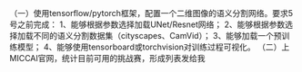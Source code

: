 （一）使用tensorflow/pytorch框架，配置一个二维图像的语义分割网络。要求5号之前完成：
1、能够根据参数选择加载UNet/Resnet网络；
2、能够根据参数选择加载不同的语义分割数据集（cityscapes、CamVid）；
3、能够加载一个预训练模型；
4、能够使用tensorboard或torchvision对训练过程可视化。
（二）上MICCAI官网，统计目前可用的挑战赛，形成列表发给我